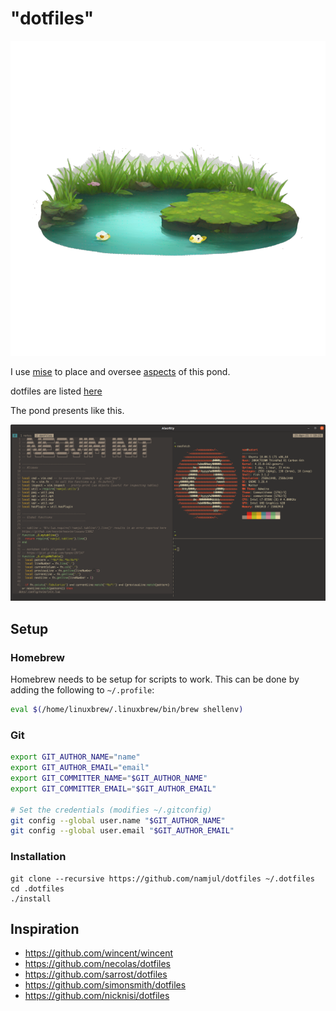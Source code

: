 # "dotfiles"

![](pond=42.png "Pondlife = 42")

I use [mise](https://mise.jdx.dev/) to place and oversee [aspects](aspects "Vantage points") of this pond.

dotfiles are listed [here](https://github.com/namjul/dotfiles/tree/master/aspects/dotfiles/files)

The pond presents like this.

![](screenshot.png)

## Setup

### Homebrew

Homebrew needs to be setup for scripts to work.
This can be done by adding the following to `~/.profile`:

```sh
eval $(/home/linuxbrew/.linuxbrew/bin/brew shellenv)
```

### Git

```bash
export GIT_AUTHOR_NAME="name"
export GIT_AUTHOR_EMAIL="email"
export GIT_COMMITTER_NAME="$GIT_AUTHOR_NAME"
export GIT_COMMITTER_EMAIL="$GIT_AUTHOR_EMAIL"

# Set the credentials (modifies ~/.gitconfig)
git config --global user.name "$GIT_AUTHOR_NAME"
git config --global user.email "$GIT_AUTHOR_EMAIL"
```

### Installation

```
git clone --recursive https://github.com/namjul/dotfiles ~/.dotfiles
cd .dotfiles
./install
```

## Inspiration

- https://github.com/wincent/wincent
- https://github.com/necolas/dotfiles
- https://github.com/sarrost/dotfiles
- https://github.com/simonsmith/dotfiles
- https://github.com/nicknisi/dotfiles
